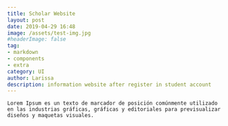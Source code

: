 ```yaml
---
title: Scholar Website
layout: post
date: 2019-04-29 16:48
image: /assets/test-img.jpg
#headerImage: false
tag:
- markdown
- components
- extra
category: UI
author: Larissa
description: information website after register in student account
---
```

	
	Lorem Ipsum es un texto de marcador de posición comúnmente utilizado en las industrias gráficas, gráficas y editoriales para previsualizar diseños y maquetas visuales.
	